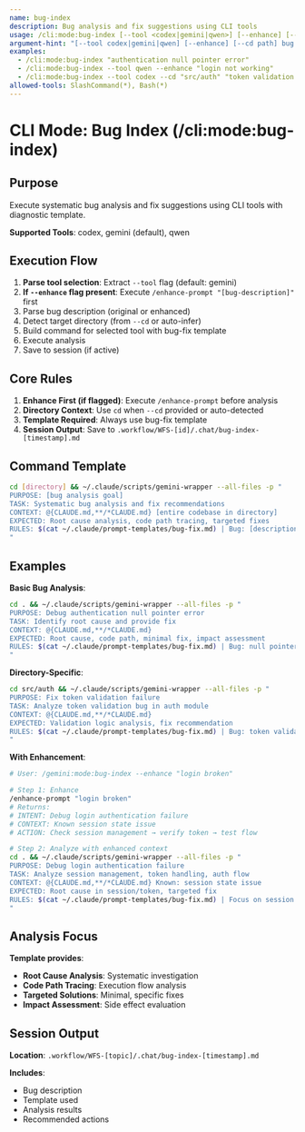 ```yaml
---
name: bug-index
description: Bug analysis and fix suggestions using CLI tools
usage: /cli:mode:bug-index [--tool <codex|gemini|qwen>] [--enhance] [--cd "path"] "bug description"
argument-hint: "[--tool codex|gemini|qwen] [--enhance] [--cd path] bug description"
examples:
  - /cli:mode:bug-index "authentication null pointer error"
  - /cli:mode:bug-index --tool qwen --enhance "login not working"
  - /cli:mode:bug-index --tool codex --cd "src/auth" "token validation fails"
allowed-tools: SlashCommand(*), Bash(*)
---
```


# CLI Mode: Bug Index (/cli:mode:bug-index)

## Purpose

Execute systematic bug analysis and fix suggestions using CLI tools with diagnostic template.

**Supported Tools**: codex, gemini (default), qwen

## Execution Flow

1. **Parse tool selection**: Extract `--tool` flag (default: gemini)
2. **If `--enhance` flag present**: Execute `/enhance-prompt "[bug-description]"` first
3. Parse bug description (original or enhanced)
4. Detect target directory (from `--cd` or auto-infer)
5. Build command for selected tool with bug-fix template
6. Execute analysis
7. Save to session (if active)

## Core Rules

1. **Enhance First (if flagged)**: Execute `/enhance-prompt` before analysis
2. **Directory Context**: Use `cd` when `--cd` provided or auto-detected
3. **Template Required**: Always use bug-fix template
4. **Session Output**: Save to `.workflow/WFS-[id]/.chat/bug-index-[timestamp].md`

## Command Template

```bash
cd [directory] && ~/.claude/scripts/gemini-wrapper --all-files -p "
PURPOSE: [bug analysis goal]
TASK: Systematic bug analysis and fix recommendations
CONTEXT: @{CLAUDE.md,**/*CLAUDE.md} [entire codebase in directory]
EXPECTED: Root cause analysis, code path tracing, targeted fixes
RULES: $(cat ~/.claude/prompt-templates/bug-fix.md) | Bug: [description]
"
```

## Examples

**Basic Bug Analysis**:
```bash
cd . && ~/.claude/scripts/gemini-wrapper --all-files -p "
PURPOSE: Debug authentication null pointer error
TASK: Identify root cause and provide fix
CONTEXT: @{CLAUDE.md,**/*CLAUDE.md}
EXPECTED: Root cause, code path, minimal fix, impact assessment
RULES: $(cat ~/.claude/prompt-templates/bug-fix.md) | Bug: null pointer in login flow
"
```

**Directory-Specific**:
```bash
cd src/auth && ~/.claude/scripts/gemini-wrapper --all-files -p "
PURPOSE: Fix token validation failure
TASK: Analyze token validation bug in auth module
CONTEXT: @{CLAUDE.md,**/*CLAUDE.md}
EXPECTED: Validation logic analysis, fix recommendation
RULES: $(cat ~/.claude/prompt-templates/bug-fix.md) | Bug: token validation fails intermittently
"
```

**With Enhancement**:
```bash
# User: /gemini:mode:bug-index --enhance "login broken"

# Step 1: Enhance
/enhance-prompt "login broken"
# Returns:
# INTENT: Debug login authentication failure
# CONTEXT: Known session state issue
# ACTION: Check session management → verify token → test flow

# Step 2: Analyze with enhanced context
cd . && ~/.claude/scripts/gemini-wrapper --all-files -p "
PURPOSE: Debug login authentication failure
TASK: Analyze session management, token handling, auth flow
CONTEXT: @{CLAUDE.md,**/*CLAUDE.md} Known: session state issue
EXPECTED: Root cause in session/token, targeted fix
RULES: $(cat ~/.claude/prompt-templates/bug-fix.md) | Focus on session management
"
```

## Analysis Focus

**Template provides**:
- **Root Cause Analysis**: Systematic investigation
- **Code Path Tracing**: Execution flow analysis
- **Targeted Solutions**: Minimal, specific fixes
- **Impact Assessment**: Side effect evaluation

## Session Output

**Location**: `.workflow/WFS-[topic]/.chat/bug-index-[timestamp].md`

**Includes**:
- Bug description
- Template used
- Analysis results
- Recommended actions